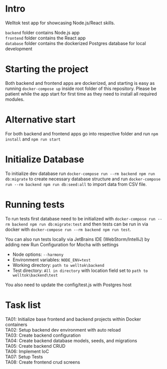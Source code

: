 # Intro
Welltok test app for showcasing Node.js/React skills.

`backend` folder contains Node.js app  
`frontend` folder contains the React app  
`database` folder contains the dockerized Postgres database for local development

# Starting the project
Both backend and frontend apps are dockerized, and starting is easy as running `docker-compose up` inside
root folder of this repository. Please be patient while the app start for first time as they need to install all
required modules.

# Alternative start
For both backend and frontend apps go into respective folder and run `npm install` and `npm run start`

# Initialize Database
To initialize dev database run `docker-compose run --rm backend npm run db:migrate` to create necessary database structure and
run `docker-compose run --rm backend npm run db:seed:all` to import data from CSV file.

# Running tests
To run tests first database need to be initialized with  `docker-compose run --rm backend npm run db:migrate:test` and 
then tests can be run in via docker with `docker-compose run --rm backend npm run test`. 

You can also run tests locally via JetBrains IDE (WebStorm/IntelliJ) by adding new Run Configuration for Mocha with settings  
- Node options: `--harmony`
- Environment variables: `NODE_ENV=test`
- Working directory: `path to welltok\backend`
- Test directory: `All in directory` with location field set to `path to welltok\backend\test`

You also need to update the config/test.js with Postgres host

# Task list 
TA01: Initialize base frontend and backend projects within Docker containers  
TA02: Setup backend dev environment with auto reload  
TA03: Create backend configuration  
TA04: Create backend database models, seeds, and migrations  
TA05: Create backend CRUD  
TA06: Implement IoC  
TA07: Setup Tests  
TA08: Create frontend crud screens
